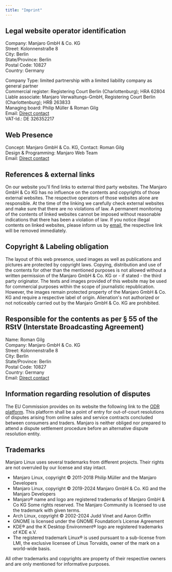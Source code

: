 ```yaml
---
title: "Imprint"
---
```

## Legal website operator identification
Company: Manjaro GmbH &amp; Co. KG<br>
Street: Kolonnenstraße 8<br>
City: Berlin<br>
State/Province: Berlin<br>
Postal Code: 10827<br>
Country: Germany

Company Type: limited partnership with a limited liability company as general partner<br>
Commercial register: Registering Court Berlin (Charlottenburg); HRA 62804<br>
Liable associate: Manjaro Verwaltungs-GmbH, Registering Court Berlin (Charlottenburg); HRB 263833<br>
Managing board: Philip Müller &amp; Roman Gilg<br>
Email: [Direct contact](mailto:management@manjaro.org)<br>
VAT-Id.: DE 326352217

## Web Presence
Concept: Manjaro GmbH &amp; Co. KG, Contact: Roman Gilg<br>
Design &amp; Programming: Manjaro Web Team<br>
Email: [Direct contact](mailto:info@manjaro.org)<br>

## References &amp; external links
On our website you'll find links to external third party websites. The Manjaro GmbH &amp; Co KG has no influence on the contents and copyrights of those external websites. The respective operators of those websites alone are responsible. At the time of the linking we carefully check external websites and make sure that there are no violations of law. A permanent monitoring of the contents of linked websites cannot be imposed without reasonable indications that there has been a violation of law. If you notice illegal contents on linked websites, please inform us by <a href="mailto:webmaster@manjaro.org">email</a>, the respective link will be removed immediately.

## Copyright &amp; Labeling obligation
The layout of this web presence, used images as well as publications and pictures are protected by copyright laws. Copying, distribution and use of the contents for other than the mentioned purposes is not allowed without a written permission of the Manjaro GmbH &amp; Co. KG or - if stated - the third party originator. The texts and images provided of this website may be used for commercial purposes within the scope of journalistic republication. However, the images remain protected property of the Manjaro GmbH &amp; Co. KG and require a respective label of origin. Alienation's not authorized or not noticeably carried out by the Manjaro GmbH &amp; Co. KG are prohibited.

## Responsible for the contents as per § 55 of the RStV (Interstate Broadcasting Agreement)
Name: Roman Gilg<br>
Company: Manjaro GmbH &amp; Co. KG<br>
Street: Kolonnenstraße 8<br> City: Berlin<br>
State/Province: Berlin<br>
Postal Code: 10827<br>
Country: Germany<br>
Email: <a href="mailto:content@manjaro.org">Direct contact</a>

## Information regarding resolution of disputes
The EU Commission provides on its website the following link to the <a href="http://ec.europa.eu/consumers/odr">ODR platform</a>. This platform shall be a point of entry for out-of-court resolutions of disputes arising from online sales and service contracts concluded between consumers and traders. Manjaro is neither obliged nor prepared to attend a dispute settlement procedure before an alternative dispute resolution entity.

## Trademarks
Manjaro Linux uses several trademarks from different projects. Their rights are not overruled by our license and stay intact.

* Manjaro Linux, copyright © 2011-2018 Philip Müller and the Manjaro Developers</li><li data-block-key="4nvrd">Manjaro Linux, copyright © 2019-2024 Manjaro GmbH &amp; Co. KG and the Manjaro Developers
* Manjaro® name and logo are registered trademarks of Manjaro GmbH &amp; Co KG Some rights reserved. The Manjaro Community is licensed to use the trademark with given terms.
* Arch Linux, copyright © 2002-2024 Judd Vinet and Aaron Griffin
* GNOME is licensed under the GNOME Foundation’s License Agreement
* KDE® and the K Desktop Environment® logo are registered trademarks of KDE e.V.
* The registered trademark Linux® is used pursuant to a sub-license from LMI, the exclusive licensee of Linus Torvalds, owner of the mark on a world-wide basis.

All other trademarks and copyrights are property of their respective owners and are only mentioned for informative purposes.
